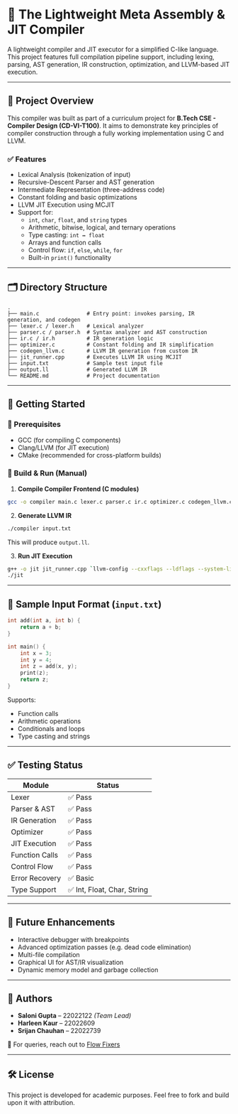 
# 🔧 The Lightweight Meta Assembly & JIT Compiler

A lightweight compiler and JIT executor for a simplified C-like language. This project features full compilation pipeline support, including lexing, parsing, AST generation, IR construction, optimization, and LLVM-based JIT execution.

---

## 🧠 Project Overview

This compiler was built as part of a curriculum project for **B.Tech CSE - Compiler Design (CD-VI-T100)**. It aims to demonstrate key principles of compiler construction through a fully working implementation using C and LLVM.

### ✅ Features

- Lexical Analysis (tokenization of input)
- Recursive-Descent Parser and AST generation
- Intermediate Representation (three-address code)
- Constant folding and basic optimizations
- LLVM JIT Execution using MCJIT
- Support for:
  - `int`, `char`, `float`, and `string` types
  - Arithmetic, bitwise, logical, and ternary operations
  - Type casting: `int ↔ float`
  - Arrays and function calls
  - Control flow: `if`, `else`, `while`, `for`
  - Built-in `print()` functionality

---

## 🗂️ Directory Structure

```
.
├── main.c               # Entry point: invokes parsing, IR generation, and codegen
├── lexer.c / lexer.h    # Lexical analyzer
├── parser.c / parser.h  # Syntax analyzer and AST construction
├── ir.c / ir.h          # IR generation logic
├── optimizer.c          # Constant folding and IR simplification
├── codegen_llvm.c       # LLVM IR generation from custom IR
├── jit_runner.cpp       # Executes LLVM IR using MCJIT
├── input.txt            # Sample test input file
├── output.ll            # Generated LLVM IR
└── README.md            # Project documentation
```

---

## 🚀 Getting Started

### 🔧 Prerequisites

- GCC (for compiling C components)
- Clang/LLVM (for JIT execution)
- CMake (recommended for cross-platform builds)

### 🔨 Build & Run (Manual)

1. **Compile Compiler Frontend (C modules)**

```bash
gcc -o compiler main.c lexer.c parser.c ir.c optimizer.c codegen_llvm.c -lm
```

2. **Generate LLVM IR**

```bash
./compiler input.txt
```

This will produce `output.ll`.

3. **Run JIT Execution**

```bash
g++ -o jit jit_runner.cpp `llvm-config --cxxflags --ldflags --system-libs --libs all`
./jit
```

---

## 📄 Sample Input Format (`input.txt`)

```c
int add(int a, int b) {
    return a + b;
}

int main() {
    int x = 3;
    int y = 4;
    int z = add(x, y);
    print(z);
    return z;
}
```

Supports:
- Function calls
- Arithmetic operations
- Conditionals and loops
- Type casting and strings

---

## ✅ Testing Status

| Module         | Status |
|----------------|--------|
| Lexer          | ✅ Pass |
| Parser & AST   | ✅ Pass |
| IR Generation  | ✅ Pass |
| Optimizer      | ✅ Pass |
| JIT Execution  | ✅ Pass |
| Function Calls | ✅ Pass |
| Control Flow   | ✅ Pass |
| Error Recovery | ✅ Basic |
| Type Support   | ✅ Int, Float, Char, String |

---

## 🔮 Future Enhancements

- Interactive debugger with breakpoints
- Advanced optimization passes (e.g. dead code elimination)
- Multi-file compilation
- Graphical UI for AST/IR visualization
- Dynamic memory model and garbage collection

---

## 👥 Authors

- **Saloni Gupta** – 22022122 *(Team Lead)*
- **Harleen Kaur** – 22022609
- **Srijan Chauhan** – 22022739

📧 For queries, reach out to [Flow Fixers](mailto:charu2004gupta@gmail.com)

---

## 🛠 License

This project is developed for academic purposes. Feel free to fork and build upon it with attribution.

